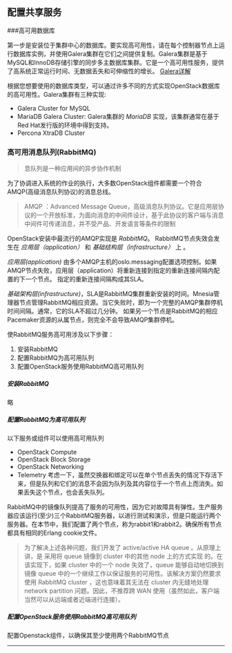 ## 配置共享服务

###高可用数据库

第一步是安装位于集群中心的数据库。要实现高可用性，请在每个控制器节点上运行数据库实例，并使用Galera集群在它们之间提供复制。Galera集群是基于MySQL和InnoDB存储引擎的同步多主数据库集群。它是一个高可用性服务，提供了高系统正常运行时间、无数据丢失和可伸缩性的增长。
[Galera详解](./Galera.md)

根据您想要使用的数据库类型，可以通过许多不同的方式实现OpenStack数据库的高可用性。Galera集群有三种实现:

* Galera Cluster for MySQL
* MariaDB Galera Cluster: Galera集群的 *MariaDB* 实现，该集群通常在基于Red Hat发行版的环境中得到支持。
* Percona XtraDB Cluster


### 高可用消息队列(RabbitMQ)

>息队列是一种应用间的异步协作机制

为了协调进入系统的作业的执行，大多数OpenStack组件都需要一个符合AMQP(高级消息队列协议)的消息总线。

>AMQP ：Advanced Message Queue，高级消息队列协议。它是应用层协议的一个开放标准，为面向消息的中间件设计，基于此协议的客户端与消息中间件可传递消息，并不受产品、开发语言等条件的限制

OpenStack安装中最流行的AMQP实现是 *RabbitMQ*。
RabbitMQ节点失效会发生在 *应用层（application）* 和 *基础结构层（infrastructure）* 上 。

*应用层(application)* 由多个AMQP主机的oslo.messaging配置选项控制。如果AMQP节点失败，应用层（application）将重新连接到指定的重新连接间隔内配置的下一个节点。
指定的重新连接间隔构成其SLA。

*基础架构层(infrastructure)*，SLA是RabbitMQ集群重新安装的时间。Mnesia管理器节点管理RabbitMQ相应资源。当它失败时，即为一个完整的AMQP集群停机时间间隔。通常，它的SLA不超过几分钟。
如果另一个节点是RabbitMQ的相应Pacemaker资源的从属节点，则完全不会导致AMQP集群停机。

使RabbitMQ服务高可用涉及以下步骤：
1. 安装RabbitMQ
2. 配置RabbitMQ为高可用队列
3. 配置OpenStack服务使用RabbitMQ高可用队列

##### 安装RabbitMQ
 略
##### 配置RabbitMQ为高可用队列

以下服务或组件可以使用高可用队列
* OpenStack Compute
* OpenStack Block Storage
* OpenStack Networking
* Telemetry
考虑一下，虽然交换器和绑定可以在单个节点丢失的情况下存活下来，但是队列和它们的消息不会因为队列及其内容位于一个节点上而消失。如果丢失这个节点，也会丢失队列。

RabbitMQ中的镜像队列提高了服务的可用性，因为它对故障具有弹性。生产服务器应该运行(至少)三个RabbitMQ服务器，以进行测试和演示，但是只能运行两个服务器。在本节中，我们配置了两个节点，称为rabbit1和rabbit2。确保所有节点都具有相同的Erlang cookie文件。

>为了解决上述各种问题，我们开发了 active/active HA queue 。从原理上讲，是 采用将 queue 镜像到 cluster 中的其他 node 上的方式实现 的。在该实现下，如果 cluster 中的一个 node 失效了，queue 能够自动地切换到镜像 queue 中的一个继续工作以保证服务的可用性。该解决方案仍然要求使用 RabbitMQ cluster ，这也意味着其无法在 cluster 内无缝地处理 network partition 问题。因此，不推荐跨 WAN 使用（虽然如此，客户端当然可以从远端或者近端进行连接）。

##### 配置OpenStack服务使用RabbitMQ高可用队列
配置Openstack组件，以确保其至少使用两个RabbitMQ节点

***

